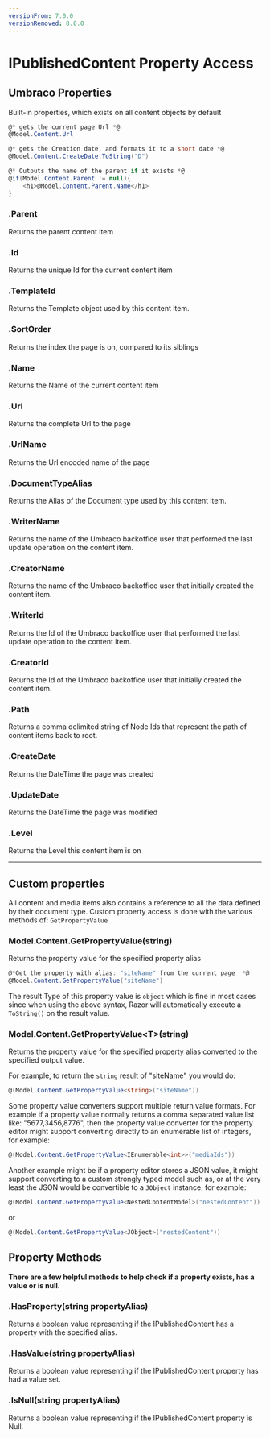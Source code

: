 ```yaml
---
versionFrom: 7.0.0
versionRemoved: 8.0.0
---
```


# IPublishedContent Property Access

## Umbraco Properties

Built-in properties, which exists on all content objects by default

```csharp
@* gets the current page Url *@
@Model.Content.Url

@* gets the Creation date, and formats it to a short date *@
@Model.Content.CreateDate.ToString("D")

@* Outputs the name of the parent if it exists *@
@if(Model.Content.Parent != null){
    <h1>@Model.Content.Parent.Name</h1>
}
```

### .Parent
Returns the parent content item

### .Id
Returns the unique Id for the current content item

### .TemplateId
Returns the Template object used by this content item.

### .SortOrder
Returns the index the page is on, compared to its siblings

### .Name
Returns the Name of the current content item

### .Url
Returns the complete Url to the page

### .UrlName
Returns the Url encoded name of the page

### .DocumentTypeAlias
Returns the Alias of the Document type used by this content item.

### .WriterName
Returns the name of the Umbraco backoffice user that performed the last update operation on the content item.

### .CreatorName
Returns the name of the Umbraco backoffice user that initially created the content item.

### .WriterId
Returns the Id of the Umbraco backoffice user that performed the last update operation to the content item.

### .CreatorId
Returns the Id of the Umbraco backoffice user that initially created the content item.

### .Path
Returns a comma delimited string of Node Ids that represent the path of content items back to root.

### .CreateDate
Returns the DateTime the page was created

### .UpdateDate
Returns the DateTime the page was modified

### .Level
Returns the Level this content item is on

-----

## Custom properties
All content and media items also contains a reference to all the data defined by their document type. 
Custom property access is done with the various methods of: `GetPropertyValue`
	
### Model.Content.GetPropertyValue(string)
Returns the property value for the specified property alias 

```csharp
@*Get the property with alias: "siteName" from the current page  *@
@Model.Content.GetPropertyValue("siteName")
```
	
The result Type of this property value is `object` which is fine in most cases since when using
the above syntax, Razor will automatically execute a `ToString()` on the result value.
	
### Model.Content.GetPropertyValue&lt;T>(string)
Returns the property value for the specified property alias converted to the specified output value. 

For example, to return the `string` result of "siteName" you would do:

```csharp
@(Model.Content.GetPropertyValue<string>("siteName"))
```
		 
Some property value converters support multiple return value formats. For example if a property value normally returns a comma separated value list like: "5677,3456,8776", then the property value converter for the property editor might support converting directly to an enumerable list of integers, for example:

```csharp
@(Model.Content.GetPropertyValue<IEnumerable<int>>("mediaIds"))
```

Another example might be if a property editor stores a JSON value, it might support converting to a custom 
strongly typed model such as, or at the very least the JSON would be convertible to a `JObject` instance, for example:

```csharp
@(Model.Content.GetPropertyValue<NestedContentModel>("nestedContent"))
```

or

```csharp
@(Model.Content.GetPropertyValue<JObject>("nestedContent"))
```

## Property Methods
**There are a few helpful methods to help check if a property exists, has a value or is null.**

### .HasProperty(string propertyAlias)
Returns a boolean value representing if the IPublishedContent has a property with the specified alias.

### .HasValue(string propertyAlias)
Returns a boolean value representing if the IPublishedContent property has had a value set.

### .IsNull(string propertyAlias)
Returns a boolean value representing if the IPublishedContent property is Null.
